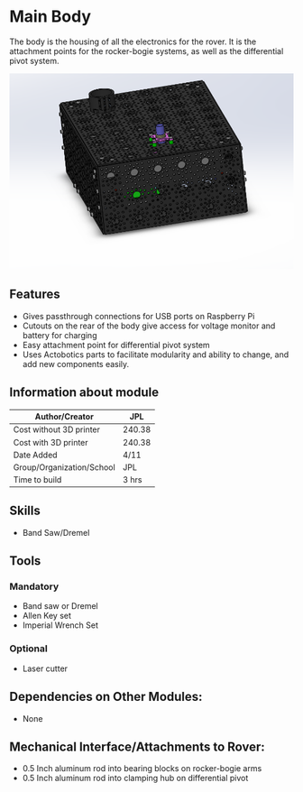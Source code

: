 # Main Body
The body is the housing of all the electronics for the rover. It is the attachment points for the rocker-bogie systems, as well as the differential pivot system.

![Rover head picture](Latex%20Doc/Pictures/Body/Finished%20Body%201.PNG)

## Features
  * Gives passthrough connections for USB ports on Raspberry Pi
  * Cutouts on the rear of the body give access for voltage monitor and battery for charging
  * Easy attachment point for differential pivot system
  * Uses Actobotics parts to facilitate modularity and ability to change, and add new components easily. 
  
## Information about module

| Author/Creator            | JPL       |
| --------------            | -------            |
| Cost without 3D printer   | 240.38             |
| Cost with 3D printer      | 240.38             |
| Date Added                | 4/11               |
| Group/Organization/School | JPL                |
| Time to build             | 3 hrs              |

## Skills
  * Band Saw/Dremel

## Tools

### Mandatory 
  * Band saw or Dremel
  * Allen Key set
  * Imperial Wrench Set

### Optional
  * Laser cutter 

## Dependencies on Other Modules:
  * None

## Mechanical Interface/Attachments to Rover:
  * 0.5 Inch aluminum rod into bearing blocks on rocker-bogie arms
  * 0.5 Inch aluminum rod into clamping hub on differential pivot